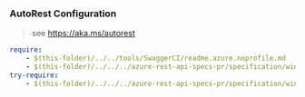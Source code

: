 ### AutoRest Configuration
> see https://aka.ms/autorest

``` yaml
require:
    - $(this-folder)/../../tools/SwaggerCI/readme.azure.noprofile.md
    - $(this-folder)/../../../azure-rest-api-specs-pr/specification/windfall/resource-manager/readme.md
try-require:
    - $(this-folder)/../../../azure-rest-api-specs-pr/specification/windfall/resource-manager/readme.powershell.md
```

